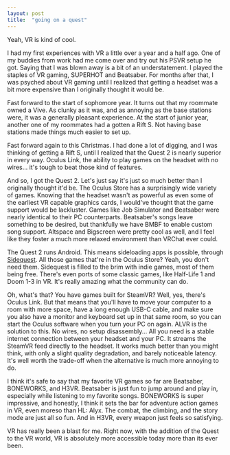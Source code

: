 ```yaml
---
layout: post
title:  "going on a quest"
---
```


Yeah, VR is kind of cool.

I had my first experiences with VR a little over a year and a half ago. One of my buddies from work had me come over and try out his PSVR setup he got. Saying that I was blown away is a bit of an understatement. I played the staples of VR gaming, SUPERHOT and Beatsaber. For months after that, I was psyched about VR gaming until I realized that getting a headset was a bit more expensive than I originally thought it would be.

Fast forward to the start of sophomore year. It turns out that my roommate owned a Vive. As clunky as it was, and as annoying as the base stations were, it was a generally pleasant experience. At the start of junior year, another one of my roommates had a gotten a Rift S. Not having base stations made things much easier to set up.

Fast forward again to this Christmas. I had done a lot of digging, and I was thinking of getting a Rift S, until I realized that the Quest 2 is nearly superior in every way. Oculus Link, the ability to play games on the headset with no wires... it's tough to beat those kind of features.

And so, I got the Quest 2. Let's just say it's just so much better than I originally thought it'd be. The Oculus Store has a surprisingly wide variety of games. Knowing that the headset wasn't as powerful as even some of the earliest VR capable graphics cards, I would've thought that the game support would be lackluster. Games like Job Simulator and Beatsaber were nearly identical to their PC counterparts. Beatsaber's songs leave something to be desired, but thankfully we have BMBF to enable custom song support. Altspace and Bigscreen were pretty cool as well, and I feel like they foster a much more relaxed environment than VRChat ever could.

The Quest 2 runs Android. This means sideloading apps is possible, through [Sidequest](https://sidequestvr.com/). All those games that're in the Oculus Store? Yeah, you don't need them. Sidequest is filled to the brim with indie games, most of them being free. There's even ports of some classic games, like Half-Life 1 and Doom 1-3 in VR. It's really amazing what the community can do.

Oh, what's that? You have games built for SteamVR? Well, yes, there's Oculus Link. But that means that you'll have to move your computer to a room with more space, have a long enough USB-C cable, and make sure you also have a monitor and keyboard set up in that same room, so you can start the Oculus software when you turn your PC on again. ALVR is the solution to this. No wires, no setup disassembly... All you need is a stable internet connection between your headset and your PC. It streams the SteamVR feed directly to the headset. It works much better than you might think, with only a slight quality degradation, and barely noticeable latency. It's well worth the trade-off when the alternative is much more annoying to do.

I think it's safe to say that my favorite VR games so far are Beatsaber, BONEWORKS, and H3VR. Beatsaber is just fun to jump around and play in, especially while listening to my favorite songs. BONEWORKS is super impressive, and honestly, I think it sets the bar for adventure action games in VR, even moreso than HL: Alyx. The combat, the climbing, and the story mode are just all so fun. And in H3VR, every weapon just feels so satisfying.

VR has really been a blast for me. Right now, with the addition of the Quest to the VR world, VR is absolutely more accessible today more than its ever been.
